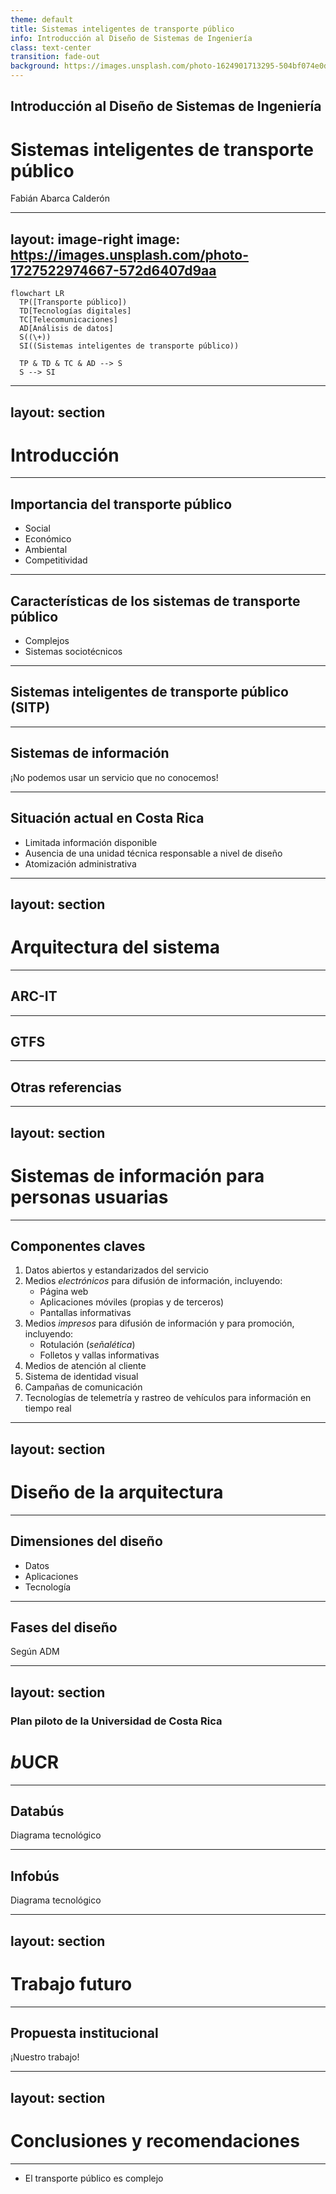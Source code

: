 ```yaml
---
theme: default
title: Sistemas inteligentes de transporte público
info: Introducción al Diseño de Sistemas de Ingeniería
class: text-center
transition: fade-out
background: https://images.unsplash.com/photo-1624901713295-504bf074e0df
---
```


## Introducción al Diseño de Sistemas de Ingeniería

# Sistemas inteligentes de transporte público

Fabián Abarca Calderón

---
layout: image-right
image: https://images.unsplash.com/photo-1727522974667-572d6407d9aa
---

```mermaid
flowchart LR
  TP([Transporte público])
  TD[Tecnologías digitales]
  TC[Telecomunicaciones]
  AD[Análisis de datos]
  S((\+))
  SI((Sistemas inteligentes de transporte público))

  TP & TD & TC & AD --> S
  S --> SI
```

---
layout: section
---

# Introducción

---

## Importancia del transporte público

- Social
- Económico
- Ambiental
- Competitividad

---

## Características de los sistemas de transporte público

- Complejos
- Sistemas sociotécnicos

---

## Sistemas inteligentes de transporte público (SITP)

---

## Sistemas de información

¡No podemos usar un servicio que no conocemos!

---

## Situación actual en Costa Rica

- Limitada información disponible
- Ausencia de una unidad técnica responsable a nivel de diseño
- Atomización administrativa

---
layout: section
---

# Arquitectura del sistema

---

## ARC-IT

---

## GTFS

---

## Otras referencias

---
layout: section
---

# Sistemas de información para personas usuarias

---

## Componentes claves

1. Datos abiertos y estandarizados del servicio
2. Medios *electrónicos* para difusión de información, incluyendo:
   - Página web
   - Aplicaciones móviles (propias y de terceros)
   - Pantallas informativas
3. Medios *impresos* para difusión de información y para promoción, incluyendo:
   - Rotulación (*señalética*)
   - Folletos y vallas informativas
4. Medios de atención al cliente
5. Sistema de identidad visual
6. Campañas de comunicación
7. Tecnologías de telemetría y rastreo de vehículos para información en tiempo real

---
layout: section
---

# Diseño de la arquitectura

---

## Dimensiones del diseño

- Datos
- Aplicaciones
- Tecnología

---

## Fases del diseño

Según ADM

---
layout: section
---

### Plan piloto de la Universidad de Costa Rica

# *b*UCR

---

## Databús

Diagrama tecnológico

---

## Infobús

Diagrama tecnológico

---
layout: section
---

# Trabajo futuro

---

## Propuesta institucional

¡Nuestro trabajo!

---
layout: section
---

# Conclusiones y recomendaciones

---

- El transporte público es complejo